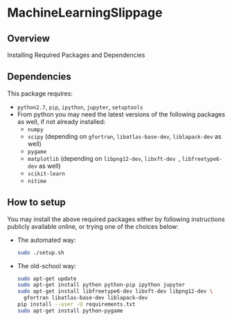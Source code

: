 # MachineLearningSlippage

## Overview

Installing Required Packages and Dependencies

## Dependencies

This package requires:

* `python2.7`, `pip`, `ipython`, `jupyter`, `setuptools`
* From python you may need the latest versions of the following packages as well, if not already installed:
  - `numpy`
  - `scipy` (depending on `gfortran`, `libatlas-base-dev`, `liblapack-dev` as well)
  - `pygame`
  - `matplotlib` (depending on `libpng12-dev`, `libxft-dev `, `libfreetype6-dev` as well)
  - `scikit-learn`
  - `nitime`

## How to setup
You may install the above required packages either by following instructions publicly available online, or trying one of the choices below:

  * The automated way:

    ```bash
    sudo ./setup.sh
    ```
  * The old-school way:
    <!-- - either (preferred) -->

    ```bash
    sudo apt-get update
    sudo apt-get install python python-pip ipython jupyter
    sudo apt-get install libfreetype6-dev libxft-dev libpng12-dev \
      gfortran libatlas-base-dev liblapack-dev
    pip install --user -U requirements.txt
    sudo apt-get install python-pygame
    ```

    <!-- pip install --user -U numpy scipy matplotlib scikit-learn nitime -->

    <!-- - or

    ```bash
    sudo apt-get update
    sudo apt-get install python python-pip ipython jupyter
    sudo apt-get install libfreetype6-dev libxft-dev libpng12-dev \
      gfortran libatlas-base-dev liblapack-dev
    sudo easy_install --upgrade numpy scipy pygame matplotlib scikit-learn nitime
    ``` -->
